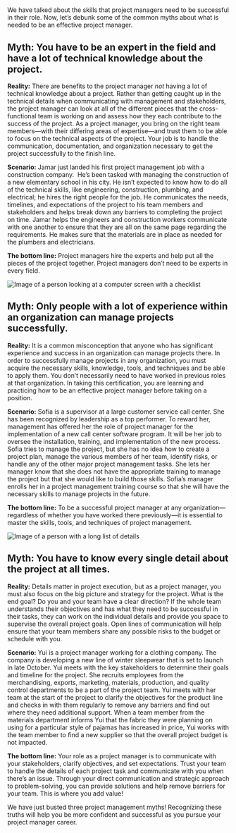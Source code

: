 # 

We have talked about the skills that project managers need to be successful in their role. Now, let’s debunk some of the common myths about what is needed to be an effective project manager. 

## **Myth: You have to be an expert in the field and have a lot of technical knowledge about the project.** 

**Reality:** There are benefits to the project manager _not_ having a lot of technical knowledge about a project. Rather than getting caught up in the technical details when communicating with management and stakeholders, the project manager can look at all of the different pieces that the cross-functional team is working on and assess how they each contribute to the success of the project. As a project manager, you bring on the right team members—with their differing areas of expertise—and trust them to be able to focus on the technical aspects of the project. Your job is to handle the communication, documentation, and organization necessary to get the project successfully to the finish line. 

**Scenario:** Jamar just landed his first project management job with a construction company.  He’s been tasked with managing the construction of a new elementary school in his city. He isn’t expected to know how to do all of the technical skills, like engineering, construction, plumbing, and electrical; he hires the right people for the job. He communicates the needs, timelines, and expectations of the project to his team members and stakeholders and helps break down any barriers to completing the project on time. Jamar helps the engineers and construction workers communicate with one another to ensure that they are all on the same page regarding the requirements. He makes sure that the materials are in place as needed for the plumbers and electricians. 

**The bottom line:** Project managers hire the experts and help put all the pieces of the project together. Project managers don’t need to be experts in every field.   

![Image of a person looking at a computer screen with a checklist](https://d3c33hcgiwev3.cloudfront.net/imageAssetProxy.v1/cfzrfy0sRf-8638tLLX_3g_a29c1378bf824943b5d6c69470a9b8c0_Screen-Shot-2021-04-02-at-4.00.08-PM.png?expiry=1745366400000&hmac=7Zvcwchrl3zRrGsVD8nXzx4YOWoa3X8POojytFv30M4)

## **Myth: Only people with a lot of experience within an organization can manage projects successfully.** 

**Reality:** It is a common misconception that anyone who has significant experience and success in an organization can manage projects there. In order to successfully manage projects in any organization, you must acquire the necessary skills, knowledge, tools, and techniques and be able to apply them. You don’t necessarily need to have worked in previous roles at that organization. In taking this certification, you are learning and practicing how to be an effective project manager before taking on a position.

**Scenario:** Sofia is a supervisor at a large customer service call center. She has been recognized by leadership as a top performer. To reward her, management has offered her the role of project manager for the implementation of a new call center software program. It will be her job to oversee the installation, training, and implementation of the new process. Sofia tries to manage the project, but she has no idea how to create a project plan, manage the various members of her team, identify risks, or handle any of the other major project management tasks. She lets her manager know that she does not have the appropriate training to manage the project but that she would like to build those skills. Sofia’s manager enrolls her in a project management training course so that she will have the necessary skills to manage projects in the future. 

**The bottom line:** To be a successful project manager at any organization—regardless of whether you have worked there previously—it is essential to master the skills, tools, and techniques of project management.

![Image of a person with a long list of details](https://d3c33hcgiwev3.cloudfront.net/imageAssetProxy.v1/dB7M4WvPTk-ezOFrzw5PJQ_a6e6a41501e24d3cbce2e5451706138c_Screen-Shot-2021-04-02-at-3.59.10-PM.png?expiry=1745366400000&hmac=W49gLXlYSEkMJgyaxPwvnCWc8iN8g9Dc16FfTm6BeL0)

## **Myth: You have to know every single detail about the project at all times.** 

**Reality:** Details matter in project execution, but as a project manager, you must also focus on the big picture and strategy for the project. What is the end goal? Do you and your team have a clear direction? If the whole team understands their objectives and has what they need to be successful in their tasks, they can work on the individual details and provide you space to supervise the overall project goals. Open lines of communication will help ensure that your team members share any possible risks to the budget or schedule with you. 

**Scenario:** Yui is a project manager working for a clothing company. The company is developing a new line of winter sleepwear that is set to launch in late October. Yui meets with the key stakeholders to determine their goals and timeline for the project. She recruits employees from the merchandising, exports, marketing, materials, production, and quality control departments to be a part of the project team. Yui meets with her team at the start of the project to clarify the objectives for the product line and checks in with them regularly to remove any barriers and find out where they need additional support. When a team member from the materials department informs Yui that the fabric they were planning on using for a particular style of pajamas has increased in price, Yui works with the team member to find a new supplier so that the overall project budget is not impacted. 

**The bottom line:** Your role as a project manager is to communicate with your stakeholders, clarify objectives, and set expectations. Trust your team to handle the details of each project task and communicate with you when there’s an issue. Through your direct communication and strategic approach to problem-solving, you can provide solutions and help remove barriers for your team. This is where you add value! 

We have just busted three project management myths! Recognizing these truths will help you be more confident and successful as you pursue your project manager career.